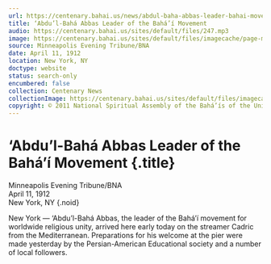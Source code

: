 ```yaml
---
url: https://centenary.bahai.us/news/abdul-baha-abbas-leader-bahai-movement
title: ‘Abdu’l-Bahá Abbas Leader of the Bahá’í Movement
audio: https://centenary.bahai.us/sites/default/files/247.mp3
image: https://centenary.bahai.us/sites/default/files/imagecache/page-main-image/images/press_clippings/04-11-1912%20Minneapolis%20Evening%20Tribune%20Abdul%20Baha%20Abbas%20Leader%20of%20the%20Bahac%20Movement.png
source: Minneapolis Evening Tribune/BNA
date: April 11, 1912
location: New York, NY
doctype: website
status: search-only
encumbered: false
collection: Centenary News
collectionImage: https://centenary.bahai.us/sites/default/files/imagecache/theme-image/main_image/abdulbaha-overview-small_0.jpg
copyright: © 2011 National Spiritual Assembly of the Bahá’ís of the United States
---
```



# ‘Abdu’l-Bahá Abbas Leader of the Bahá’í Movement {.title}

Minneapolis Evening Tribune/BNA  
April 11, 1912  
New York, NY
{.noid}  



New York — ‘Abdu’l-Bahá Abbas, the leader of the Bahá’í movement for worldwide religious unity, arrived here early today on the streamer Cadric from the Mediterranean. Preparations for his welcome at the pier were made yesterday by the Persian-American Educational society and a number of local followers.
